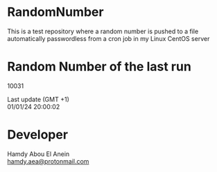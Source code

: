 # RandomNumber    
This is a test repository where a random number is pushed to a file automatically passwordless from a cron job in my Linux CentOS server    
# Random Number of the last run   
10031
      
Last update (GMT +1)    
01/01/24 20:00:02
# Developer    
Hamdy Abou El Anein   
hamdy.aea@protonmail.com
